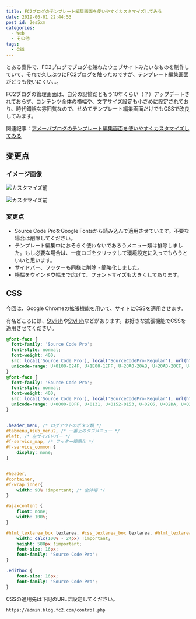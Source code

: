 ```yaml
---
title: FC2ブログのテンプレート編集画面を使いやすくカスタマイズしてみる
date: 2019-06-01 22:44:53
post_id: 2es5xm
categories:
  - Web
  - その他
tags:
  - CSS
---
```


とある案件で、FC2ブログでブログを兼ねたウェブサイトみたいなものを制作していて、それで久しぶりにFC2ブログを触ったのですが、テンプレート編集画面がどうも使いにくい...。

<!--more-->

FC2ブログの管理画面は、自分の記憶だともう10年くらい（？）アップデートされておらず、コンテンツ全体の横幅や、文字サイズ設定も小さめに設定されており、時代錯誤な雰囲気なので、せめてテンプレート編集画面だけでもCSSで改良してみます。

関連記事：[アメーバブログのテンプレート編集画面を使いやすくカスタマイズしてみる](/post/widen-ameblo-mypage/)

## 変更点

### イメージ画像
![カスタマイズ前](1.png)

![カスタマイズ前](2.png)

### 変更点

- Source Code ProをGoogle Fontsから読み込んで適用させています。不要な場合は削除してください。
- テンプレート編集中におそらく使わないであろうメニュー類は排除しました。もし必要な場合は、一度ロゴをクリックして環境設定に入ってもらうといいと思います。
- サイドバー、フッターも同様に削除・簡略化しました。
- 横幅をウインドウ幅まで広げて、フォントサイズも大きくしてあります。


## CSS

今回は、Google Chromeの拡張機能を用いて、サイトにCSSを適用させます。

有名どころには、[Stylish](https://chrome.google.com/webstore/detail/stylish-custom-themes-for/fjnbnpbmkenffdnngjfgmeleoegfcffe?hl=ja)や[Stylish](https://chrome.google.com/webstore/detail/stylish-custom-themes-for/fjnbnpbmkenffdnngjfgmeleoegfcffe?hl=ja)などがあります。お好きな拡張機能でCSSを適用させてください。

```css
@font-face {
  font-family: 'Source Code Pro';
  font-style: normal;
  font-weight: 400;
  src: local('Source Code Pro'), local('SourceCodePro-Regular'), url(https://fonts.gstatic.com/s/sourcecodepro/v6/mrl8jkM18OlOQN8JLgasDy2Q8seG17bfDXYR_jUsrzg.woff2) format('woff2');
  unicode-range: U+0100-024F, U+1E00-1EFF, U+20A0-20AB, U+20AD-20CF, U+2C60-2C7F, U+A720-A7FF;
}
@font-face {
  font-family: 'Source Code Pro';
  font-style: normal;
  font-weight: 400;
  src: local('Source Code Pro'), local('SourceCodePro-Regular'), url(https://fonts.gstatic.com/s/sourcecodepro/v6/mrl8jkM18OlOQN8JLgasD9V_2ngZ8dMf8fLgjYEouxg.woff2) format('woff2');
  unicode-range: U+0000-00FF, U+0131, U+0152-0153, U+02C6, U+02DA, U+02DC, U+2000-206F, U+2074, U+20AC, U+2212, U+2215;
}


.header_menu, /* ログアウトのボタン類 */
#tabmenu,#sub_menu2, /* 一番上のタブメニュー */
#left, /* 左サイバドバー */
#f-service_map, /* フッター簡略化 */
#f-service_common {
	display: none;
}


#header,
#container,
#f-wrap_inner{
	width: 90% !important; /* 全体幅 */
}

#ajaxcontent {
    float: none;
    width: 100%;
}

#html_textarea_box textarea, #css_textarea_box textarea, #html_textarea_cm, #css_textarea_cm {
	width: calc(100% - 24px) !important;
	height: 580px !important;
	font-size: 16px;
	font-family: 'Source Code Pro';
}

.editbox {
	font-size: 16px;
	font-family: 'Source Code Pro';
}
```

CSSの適用先は下記のURLに設定してください。

```plaintext
https://admin.blog.fc2.com/control.php
```
